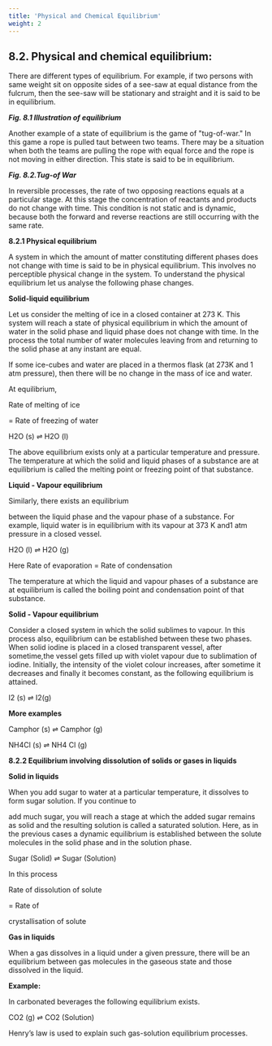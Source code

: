 ```yaml
---
title: 'Physical and Chemical Equilibrium'
weight: 2
---
```


## 8.2. Physical and chemical equilibrium:

There are different types of equilibrium. For example, if two persons with same weight sit on opposite sides of a see-saw at equal distance from the fulcrum, then the see-saw will be stationary and straight and it is said to be in equilibrium.  

**_Fig. 8.1 Illustration of equilibrium_**

Another example of a state of equilibrium is the game of "tug-of-war." In this game a rope is pulled taut between two teams. There may be a situation when both the teams are pulling the rope with equal force and the rope is not moving in either direction. This state is said to be in equilibrium.

**_Fig. 8.2.Tug-of War_**

In reversible processes, the rate of two opposing reactions equals at a particular stage. At this stage the concentration of reactants and products do not change with time. This condition is not static and is dynamic, because both the forward and reverse reactions are still occurring with the same rate.




  

**8.2.1 Physical equilibrium**

A system in which the amount of matter constituting different phases does not change with time is said to be in physical equilibrium. This involves no perceptible physical change in the system. To understand the physical equilibrium let us analyse the following phase changes.

**Solid-liquid equilibrium**

Let us consider the melting of ice in a closed container at 273 K. This system will reach a state of physical equilibrium in which the amount of water in the solid phase and liquid phase does not change with time. In the process the total number of water molecules leaving from and returning to the solid phase at any instant are equal.

If some ice-cubes and water are placed in a thermos flask (at 273K and 1 atm pressure), then there will be no change in the mass of ice and water.

At equilibrium,

Rate of melting of ice

\= Rate of freezing of water

H2O (s) ⇌ H2O (l)

The above equilibrium exists only at a particular temperature and pressure. The temperature at which the solid and liquid phases of a substance are at equilibrium is called the melting point or freezing point of that substance.

**Liquid - Vapour equilibrium**

Similarly, there exists an equilibrium  

between the liquid phase and the vapour phase of a substance. For example, liquid water is in equilibrium with its vapour at 373 K and1 atm pressure in a closed vessel.

H2O (l) ⇌ H2O (g)

Here Rate of evaporation = Rate of condensation

The temperature at which the liquid and vapour phases of a substance are at equilibrium is called the boiling point and condensation point of that substance.

**Solid - Vapour equilibrium**

Consider a closed system in which the solid sublimes to vapour. In this process also, equilibrium can be established between these two phases. When solid iodine is placed in a closed transparent vessel, after sometime,the vessel gets filled up with violet vapour due to sublimation of iodine. Initially, the intensity of the violet colour increases, after sometime it decreases and finally it becomes constant, as the following equilibrium is attained.

I2 (s) ⇌ I2(g)

**More examples**

Camphor (s) ⇌ Camphor (g)

NH4Cl (s) ⇌ NH4 Cl (g)

**8.2.2 Equilibrium involving dissolution of solids or gases in liquids**

**Solid in liquids**

When you add sugar to water at a particular temperature, it dissolves to form sugar solution. If you continue to




  

add much sugar, you will reach a stage at which the added sugar remains as solid and the resulting solution is called a saturated solution. Here, as in the previous cases a dynamic equilibrium is established between the solute molecules in the solid phase and in the solution phase.

Sugar (Solid) ⇌ Sugar (Solution)

In this process

Rate of dissolution of solute

\= Rate of

crystallisation of solute

**Gas in liquids**

When a gas dissolves in a liquid under a given pressure, there will be an equilibrium between gas molecules in the gaseous state and those dissolved in the liquid.

**Example:**

In carbonated beverages the following equilibrium exists.

CO2 (g) ⇌ CO2 (Solution)

Henry’s law is used to explain such gas-solution equilibrium processes.
